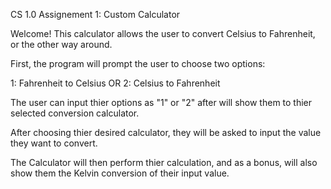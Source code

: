 
CS 1.0 Assignement 1: Custom Calculator

Welcome! This calculator allows the user to convert Celsius to Fahrenheit, or the other way around. 

First, the program will prompt the user to choose two options:

  1: Fahrenheit to Celsius
  OR
  2: Celsius to Fahrenheit
  
The user can input thier options as "1" or "2" after will show them to thier selected conversion calculator.

After choosing thier desired calculator, they will be asked to input the value they want to convert. 

The Calculator will then perform thier calculation, and as a bonus, will also show them the Kelvin conversion of their input value. 


  
